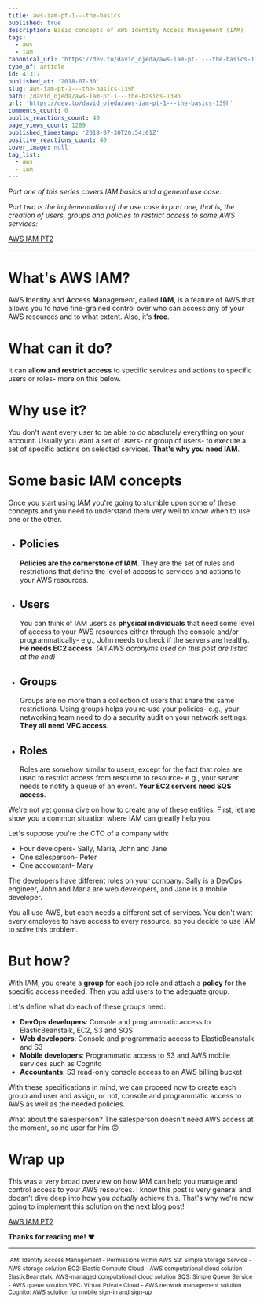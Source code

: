 ```yaml
---
title: aws-iam-pt-1---the-basics
published: true
description: Basic concepts of AWS Identity Access Management (IAM)
tags:
  - aws
  - iam
canonical_url: 'https://dev.to/david_ojeda/aws-iam-pt-1---the-basics-139h'
type_of: article
id: 41317
published_at: '2018-07-30'
slug: aws-iam-pt-1---the-basics-139h
path: /david_ojeda/aws-iam-pt-1---the-basics-139h
url: 'https://dev.to/david_ojeda/aws-iam-pt-1---the-basics-139h'
comments_count: 0
public_reactions_count: 40
page_views_count: 1289
published_timestamp: '2018-07-30T20:54:01Z'
positive_reactions_count: 40
cover_image: null
tag_list:
  - aws
  - iam
---
```


*Part one of this series covers IAM basics and a general use case.*

*Part two is the implementation of the use case in part one, that is, the creation of users, groups and policies to restrict access to some AWS services:*

[AWS IAM PT2](https://dev.to/david_ojeda/aws-iam-pt-2---a-practical-example-13b6)

***

# What's AWS IAM?
AWS **I**dentity and **A**ccess **M**anagement, called **IAM**, is a feature of AWS that allows you to have fine-grained control over who can access any of your AWS resources and to what extent. Also, it's **free**.

# What can it do?
It can **allow and restrict access** to specific services and actions to specific users or roles- more on this below.

# Why use it?
You don't want every user to be able to do absolutely everything on your account. Usually you want a set of users- or group of users- to execute a set of specific actions on selected services. **That's why you need IAM**.

# Some basic IAM concepts
Once you start using IAM you're going to stumble upon some of these concepts and you need to understand them very well to know when to use one or the other.

- ## Policies
  **Policies are the cornerstone of IAM**. They are the set of rules and restrictions that define the level of access to services and actions to your AWS resources.

- ## Users
  You can think of IAM users as **physical individuals** that need some level of access to your AWS resources either through the console and/or programmatically- e.g., John needs to check if the servers are healthy. **He needs EC2 access**. *(All AWS acronyms used on this post are listed at the end)*

- ## Groups
  Groups are no more than a collection of users that share the same restrictions. Using groups helps you re-use your policies- e.g., your networking team need to do a security audit on your network settings. **They all need VPC access**.

- ## Roles
  Roles are somehow similar to users, except for the fact that roles are used to restrict access from resource to resource- e.g., your server needs to notify a queue of an event. **Your EC2 servers need SQS access**.

We're not yet gonna dive on how to create any of these entities. First, let me show you a common situation where IAM can greatly help you.

Let's suppose you're the CTO of a company with:
- Four developers- Sally, Maria, John and Jane
- One salesperson- Peter
- One accountant- Mary

The developers have different roles on your company: Sally is a DevOps engineer, John and Maria are web developers, and Jane is a mobile developer.

You all use AWS, but each needs a different set of services. You don't want every employee to have access to every resource, so you decide to use IAM to solve this problem.

# But how?
With IAM, you create a **group** for each job role and attach a **policy** for the specific access needed. Then you add users to the adequate group.

Let's define what do each of these groups need:

- **DevOps developers**: Console and programmatic access to ElasticBeanstalk, EC2, S3 and SQS
- **Web developers**: Console and programmatic access to ElasticBeanstalk and S3
- **Mobile developers**: Programmatic access to S3 and AWS mobile services such as Cognito
- **Accountants**: S3 read-only console access to an AWS billing bucket

With these specifications in mind, we can proceed now to create each group and user and assign, or not, console and programmatic access to AWS as well as the needed policies.

What about the salesperson? The salesperson doesn't need AWS access at the moment, so no user for him 🙃

# Wrap up

This was a very broad overview on how IAM can help you manage and control access to your AWS resources. I know this post is very general and doesn't dive deep into how you *actually* achieve this. That's why we're now going to implement this solution on the next blog post!

[AWS IAM PT2](https://dev.to/david_ojeda/aws-iam-pt-2---a-practical-example-13b6)


**Thanks for reading me!** ❤️

***

<small>IAM: Identity Access Management - Permissions within AWS</small>
<small>S3: Simple Storage Service - AWS storage solution</small>
<small>EC2: Elastic Compute Cloud - AWS computational cloud solution</small>
<small>ElasticBeanstalk: AWS-managed computational cloud solution</small>
<small>SQS: Simple Queue Service - AWS queue solution</small>
<small>VPC: Virtual Private Cloud - AWS network management solution</small>
<small>Cognito: AWS solution for mobile sign-in and sign-up</small>

